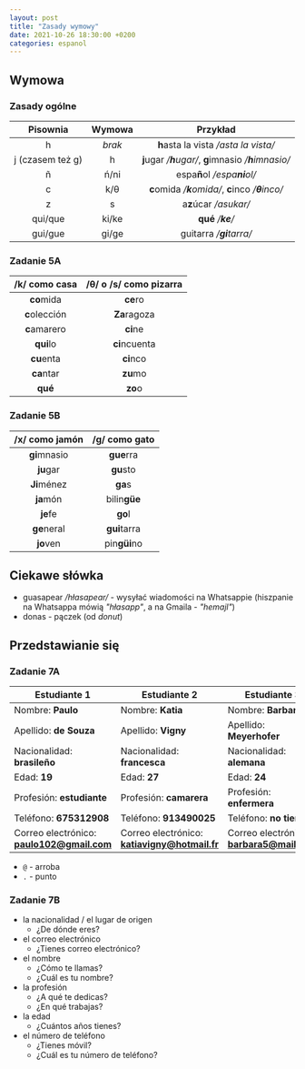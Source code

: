 ```yaml
---
layout: post
title: "Zasady wymowy"
date: 2021-10-26 18:30:00 +0200
categories: espanol
---
```


## Wymowa

### Zasady ogólne

|     Pisownia     | Wymowa |                        Przykład                        |
| :--------------: | :----: | :----------------------------------------------------: |
|        h         | *brak* |          **h**asta la vista */asta la vista/*          |
| j (czasem też g) |   h    | **j**ugar */**h**ugar/*, **g**imnasio */**h**imnasio/* |
|        ñ         |  ń/ni  |              espa**ñ**ol */espa**ni**ol/*              |
|        c         |  k/θ   |   **c**omida */**k**omida/*, **c**inco */**θ**inco/*   |
|        z         |   s    |                 a**z**úcar */asukar/*                  |
|     qui/que      | ki/ke  |                   **qué** */**ke**/*                   |
|     gui/gue      | gi/ge  |                guitarra */**gi**tarra/*                |

### Zadanie 5A

| /k/ como **c**asa | /θ/ o /s/ como pi**z**arra |
| :---------------: | :------------------------: |
|    **co**mida     |          **ce**ro          |
|   **c**olección   |        **Za**ragoza        |
|   **c**amarero    |          **ci**ne          |
|     **qui**lo     |       **ci**ncuenta        |
|    **cu**enta     |         **ci**nco          |
|    **ca**ntar     |          **zu**mo          |
|      **qué**      |          **zo**o           |

### Zadanie 5B

| /x/ como **j**amón | /g/ como **g**ato |
| :----------------: | :---------------: |
|    **gi**mnasio    |    **gue**rra     |
|     **ju**gar      |     **gu**sto     |
|    **Ji**ménez     |      **ga**s      |
|     **ja**món      |   bilin**güe**    |
|      **je**fe      |      **go**l      |
|    **ge**neral     |   **gui**tarra    |
|     **jo**ven      |   pin**güi**no    |

## Ciekawe słówka

-   guasapear _/hłasapear/_ - wysyłać wiadomości na Whatsappie (hiszpanie na Whatsappa mówią _"hłasapp"_, a na Gmaila - _"hemajl"_)
-   donas - pączek (od *donut*)

## Przedstawianie się

### Zadanie 7A

| Estudiante 1                               | Estudiante 2                                  | Estudiante 3                              |
| ------------------------------------------ | --------------------------------------------- | ----------------------------------------- |
| Nombre: **Paulo**                          | Nombre: **Katia**                             | Nombre: **Barbara**                       |
| Apellido: **de Souza**                     | Apellido: **Vigny**                           | Apellido: **Meyerhofer**                  |
| Nacionalidad: **brasileño**                | Nacionalidad: **francesca**                   | Nacionalidad: **alemana**                 |
| Edad: **19**                               | Edad: **27**                                  | Edad: **24**                              |
| Profesión: **estudiante**                  | Profesión: **camarera**                       | Profesión: **enfermera**                  |
| Teléfono: **675312908**                    | Teléfono: **913490025**                       | Teléfono: **no tiene**                    |
| Correo electrónico: **paulo102@gmail.com** | Correo electrónico: **katiavigny@hotmail.fr** | Correo electrónico: **barbara5@mail.com** |

- `@` - arroba
- `.` - punto

### Zadanie 7B

- la nacionalidad / el lugar de origen
  - ¿De dónde eres?
- el correo electrónico
  - ¿Tienes correo electrónico?
- el nombre
  - ¿Cómo te llamas?
  - ¿Cuál es tu nombre?
- la profesión
  - ¿A qué te dedicas?
  - ¿En qué trabajas?
- la edad
  - ¿Cuántos años tienes?
- el número de teléfono
  - ¿Tienes móvil?
  - ¿Cuál es tu número de teléfono?